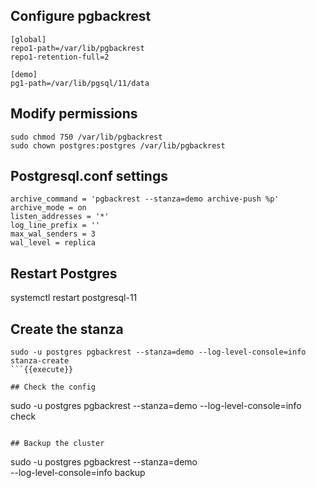 ## Configure pgbackrest
```
[global]
repo1-path=/var/lib/pgbackrest
repo1-retention-full=2

[demo]
pg1-path=/var/lib/pgsql/11/data
```

## Modify permissions
```
sudo chmod 750 /var/lib/pgbackrest
sudo chown postgres:postgres /var/lib/pgbackrest
```

## Postgresql.conf settings
```
archive_command = 'pgbackrest --stanza=demo archive-push %p'
archive_mode = on
listen_addresses = '*'
log_line_prefix = ''
max_wal_senders = 3
wal_level = replica
```

## Restart Postgres
systemctl restart postgresql-11

## Create the stanza
```
sudo -u postgres pgbackrest --stanza=demo --log-level-console=info stanza-create
```{{execute}}

## Check the config
```
sudo -u postgres pgbackrest --stanza=demo --log-level-console=info check
```{{execute}}

## Backup the cluster
```
sudo -u postgres pgbackrest --stanza=demo \
       --log-level-console=info backup
```{{execute}}